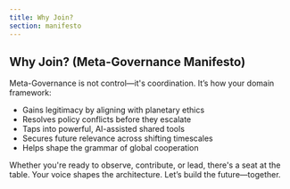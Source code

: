 ```yaml
---
title: Why Join?
section: manifesto
---
```


## Why Join? (Meta-Governance Manifesto)

Meta-Governance is not control—it's coordination. It’s how your domain framework:
- Gains legitimacy by aligning with planetary ethics
- Resolves policy conflicts before they escalate
- Taps into powerful, AI-assisted shared tools
- Secures future relevance across shifting timescales
- Helps shape the grammar of global cooperation

Whether you're ready to observe, contribute, or lead, there's a seat at the table. Your voice shapes the architecture. Let’s build the future—together.
